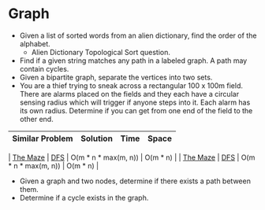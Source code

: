 Graph
==

- Given a list of sorted words from an alien dictionary, find the order of the alphabet.
  - Alien Dictionary Topological Sort question.
- Find if a given string matches any path in a labeled graph. A path may contain cycles.
- Given a bipartite graph, separate the vertices into two sets.
- You are a thief trying to sneak across a rectangular 100 x 100m field. There are alarms placed on the fields and they each have a circular sensing radius which will trigger if anyone steps into it. Each alarm has its own radius. Determine if you can get from one end of the field to the other end.

| Similar Problem | Solution | Time | Space |
| --------------- | -------- | ---- | ----- |

| [The Maze](https://leetcode.com/problemset/all/?search=490) | [DFS](https://github.com/ATM-SALEH/panacea-leetcode/blob/master/algorithms/c%2B%2B/C79/The%20Maze/490.cpp#L48) | O(m * n * max(m, n)) | O(m * n) |
| [The Maze](https://leetcode.com/problemset/all/?search=505) | [DFS](https://github.com/ATM-SALEH/panacea-leetcode/blob/master/algorithms/c%2B%2B/C79/The%20Maze%20II/505.cpp#L52) | O(m * n * max(m, n)) | O(m * n) |

- Given a graph and two nodes, determine if there exists a path between them.
- Determine if a cycle exists in the graph.
